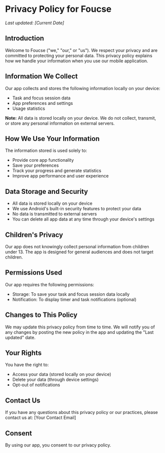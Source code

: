 # Privacy Policy for Foucse

*Last updated: [Current Date]*

## Introduction
Welcome to Foucse ("we," "our," or "us"). We respect your privacy and are committed to protecting your personal data. This privacy policy explains how we handle your information when you use our mobile application.

## Information We Collect
Our app collects and stores the following information locally on your device:
- Task and focus session data
- App preferences and settings
- Usage statistics

**Note:** All data is stored locally on your device. We do not collect, transmit, or store any personal information on external servers.

## How We Use Your Information
The information stored is used solely to:
- Provide core app functionality
- Save your preferences
- Track your progress and generate statistics
- Improve app performance and user experience

## Data Storage and Security
- All data is stored locally on your device
- We use Android's built-in security features to protect your data
- No data is transmitted to external servers
- You can delete all app data at any time through your device's settings

## Children's Privacy
Our app does not knowingly collect personal information from children under 13. The app is designed for general audiences and does not target children.

## Permissions Used
Our app requires the following permissions:
- Storage: To save your task and focus session data locally
- Notification: To display timer and task notifications (optional)

## Changes to This Policy
We may update this privacy policy from time to time. We will notify you of any changes by posting the new policy in the app and updating the "Last updated" date.

## Your Rights
You have the right to:
- Access your data (stored locally on your device)
- Delete your data (through device settings)
- Opt-out of notifications

## Contact Us
If you have any questions about this privacy policy or our practices, please contact us at:
[Your Contact Email]

## Consent
By using our app, you consent to our privacy policy. 